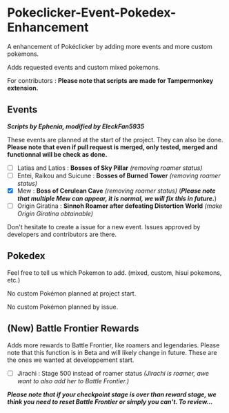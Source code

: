# Pokeclicker-Event-Pokedex-Enhancement
A enhancement of Pokéclicker by adding more events and more custom pokemons.

Adds requested events and custom mixed pokemons.

For contributors : **Please note that scripts are made for Tampermonkey extension.**

## Events
___Scripts by Ephenia, modified by EleckFan5935___

These events are planned at the start of the project.
They can also be done.
__Please note that even if pull request is merged, only tested, merged and functionnal will be check as done.__

- [ ] Latias and Latios : **Bosses of Sky Pillar** *(removing roamer status)*
- [ ] Entei, Raikou and Suicune : **Bosses of Burned Tower** *(removing roamer status)*
- [x] Mew : **Boss of Cerulean Cave** *(removing roamer status)* (___Please note that multiple Mew can appear, it is normal, we will fix this in future.___)
- [ ] Origin Giratina : **Sinnoh Roamer after defeating Distortion World** *(make Origin Giratina obtainable)*

Don't hesitate to create a issue for a new event.
Issues approved by developers and contributors are there.

## Pokedex
Feel free to tell us which Pokemon to add. (mixed, custom, hisui pokemons, etc.)

No custom Pokémon planned at project start.

No custom Pokémon planned by issue.

## (New) Battle Frontier Rewards
Adds more rewards to Battle Frontier, like roamers and legendaries.
Please note that this function is in Beta and will likely change in future. These are the ones we wanted at developpement start.

- [ ] Jirachi : Stage 500 instead of roamer status *(Jirachi is roamer, awe want to also add her to Battle Frontier.)*

***Please note that if your checkpoint stage is over than reward stage, we think you need to reset Battle Frontier or simply you can't. To review...***
